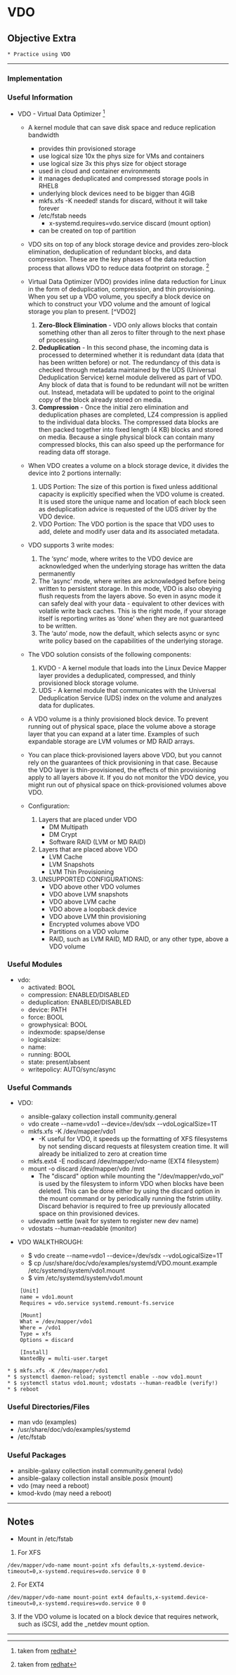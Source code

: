# VDO

## Objective Extra
	* Practice using VDO

---

### Implementation

### Useful Information
* VDO - Virtual Data Optimizer [^VDO]
	* A kernel module that can save disk space and reduce replication bandwidth
		-  provides thin provisioned storage
		- use logical size 10x the phys size for VMs and containers
		- use logical size 3x this phys size for object storage 
		- used in cloud and container environments
		- it manages deduplicated and compressed storage pools in RHEL8
		- underlying block devices need to be bigger than 4GiB
		- mkfs.xfs -K needed! stands for discard, without it will take forever
		- /etc/fstab needs
			- x-systemd.requires=vdo.service discard (mount option)
		- can be created on top of partition

	* VDO sits on top of any block storage device and provides zero-block elimination, deduplication of redundant blocks, and data compression. These are the key phases of the data reduction process that allows VDO to reduce data footprint on storage. [^VDO]
	*  Virtual Data Optimizer (VDO) provides inline data reduction for Linux in the form of deduplication, compression, and thin provisioning. When you set up a VDO volume, you specify a block device on which to construct your VDO volume and the amount of logical storage you plan to present. [^VDO2]
		1. **Zero-Block Elimination** - VDO only allows blocks that contain something other than all zeros to filter through to the next phase of processing.
		2. **Deduplication** - In this second phase, the incoming data is processed to determined whether it is redundant data (data that has been written before) or not. The redundancy of this data is checked through metadata maintained by the UDS (Universal Deduplication Service) kernel module delivered as part of VDO. Any block of data that is found to be redundant will not be written out. Instead, metadata will be updated to point to the original copy of the block already stored on media.  
		3. **Compression** - Once the initial zero elimination and deduplication phases are completed, LZ4 compression is applied to the individual data blocks. The compressed data blocks are then packed together into fixed length (4 KB) blocks and stored on media.  Because a single physical block can contain many compressed blocks, this can also speed up the performance for reading data off storage.
	* When VDO creates a volume on a block storage device, it divides the device into 2 portions internally: 
		1. UDS Portion: The size of this portion is fixed unless additional capacity is explicitly specified when the VDO volume is created. It is used store the unique name and location of each block seen as deduplication advice is requested of the UDS driver by the VDO device.
		2. VDO Portion: The VDO portion is the space that VDO uses to add, delete and modify user data and its associated metadata.
	* VDO supports 3 write modes:
		1. The ‘sync’ mode, where writes to the VDO device are acknowledged when the underlying storage has written the data permanently
		2. The ‘async’ mode, where writes are acknowledged before being written to persistent storage. In this mode, VDO is also obeying flush requests from the layers above. So even in async mode it can safely deal with your data - equivalent to other devices with volatile write back caches. This is the right mode, if your storage itself is reporting writes as ‘done’ when they are not guaranteed to be written.
		3. The ‘auto’ mode, now the default, which selects async or sync write policy based on the capabilities of the underlying storage.

	* The VDO solution consists of the following components: 
		1. KVDO -  A kernel module that loads into the Linux Device Mapper layer provides a deduplicated, compressed, and thinly provisioned block storage volume. 
		2. UDS - A kernel module that communicates with the Universal Deduplication Service (UDS) index on the volume and analyzes data for duplicates.
	*  A VDO volume is a thinly provisioned block device. To prevent running out of physical space, place the volume above a storage layer that you can expand at a later time. Examples of such expandable storage are LVM volumes or MD RAID arrays. 
	*  You can place thick-provisioned layers above VDO, but you cannot rely on the guarantees of thick provisioning in that case. Because the VDO layer is thin-provisioned, the effects of thin provisioning apply to all layers above it. If you do not monitor the VDO device, you might run out of physical space on thick-provisioned volumes above VDO. 
	 
	* Configuration:
		1. Layers that are placed under VDO
			- DM Multipath
			- DM Crypt
			- Software RAID (LVM or MD RAID)
		2. Layers that are placed above VDO
			- LVM Cache
			- LVM Snapshots
			- LVM Thin Provisioning
		3. UNSUPPORTED CONFIGURATIONS:
			- VDO above other VDO volumes
			- VDO above LVM snapshots
			- VDO above LVM cache
			- VDO above a loopback device
			- VDO above LVM thin provisioning
			- Encrypted volumes above VDO
			- Partitions on a VDO volume
			- RAID, such as LVM RAID, MD RAID, or any other type, above a VDO volume 

### Useful Modules
* vdo:
	* activated: BOOL
	* compression: ENABLED/DISABLED
	* deduplication: ENABLED/DISABLED
	* device: PATH
	* force: BOOL
	* growphysical: BOOL
	* indexmode: spapse/dense
	* logicalsize: 
	* name:
	* running: BOOL
	* state: present/absent
	* writepolicy: AUTO/sync/async

### Useful Commands
* VDO:
	* ansible-galaxy collection install community.general
	* vdo create --name=vdo1 --device=/dev/sdx --vdoLogicalSize=1T 
	* mkfs.xfs -K /dev/mapper/vdo1 
		- -K useful for VDO, it speeds up the formatting of XFS filesystems by not sending discard requests at filesystem creation time. It will already be initialized to zero at creation time
	* mkfs.ext4 -E nodiscard /dev/mapper/vdo-name (EXT4 filesystem)
	* mount -o discard /dev/mapper/vdo /mnt
		- The "discard" option while mounting the "/dev/mapper/vdo_vol" is used by the filesystem to inform VDO when blocks have been deleted. This can be done either by using  the discard option in the mount command or by periodically running the fstrim utility.  Discard behavior is required to free up previously allocated space on thin provisioned devices.
	* udevadm settle (wait for system to register new dev name)
	* vdostats --human-readable (monitor) 

* VDO WALKTHROUGH:
	* $ vdo create --name=vdo1 --device=/dev/sdx --vdoLogicalSize=1T
	* $ cp /usr/share/doc/vdo/examples/systemd/VDO.mount.example /etc/systemd/system/vdo1.mount
	* $ vim /etc/systemd/system/vdo1.mount
```
	[Unit]
	name = vdo1.mount
	Requires = vdo.service systemd.remount-fs.service

	[Mount]
	What = /dev/mapper/vdo1
	Where = /vdo1
	Type = xfs
	Options = discard

	[Install]
	WantedBy = multi-user.target
```

	* $ mkfs.xfs -K /dev/mapper/vdo1
	* $ systemctl daemon-reload; systemctl enable --now vdo1.mount
	* $ systemctl status vdo1.mount; vdostats --human-readble (verify!)
	* $ reboot



### Useful Directories/Files
* man vdo (examples)
* /usr/share/doc/vdo/examples/systemd
* /etc/fstab

### Useful Packages
* ansible-galaxy collection install community.general (vdo)
* ansible-galaxy collection install ansible.posix (mount)
* vdo (may need a reboot)
* kmod-kvdo (may need a reboot)

---

## Notes
* Mount in /etc/fstab
1. For XFS


```
/dev/mapper/vdo-name mount-point xfs defaults,x-systemd.device-timeout=0,x-systemd.requires=vdo.service 0 0
```


2. For EXT4



```
/dev/mapper/vdo-name mount-point ext4 defaults,x-systemd.device-timeout=0,x-systemd.requires=vdo.service 0 0
```



3. If the VDO volume is located on a block device that requires network, such as iSCSI, add the _netdev mount option. 


---
[^VDO]: taken from [redhat](https://www.redhat.com/en/blog/understanding-concepts-behind-virtual-data-optimizer-vdo-rhel-75-beta)
[^VDO]: taken from [redhat](https://access.redhat.com/documentation/en-us/red_hat_enterprise_linux/8/html/deduplicating_and_compressing_storage/deploying-vdo_deduplicating-and-compressing-storage)
